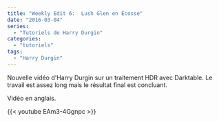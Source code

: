 ```yaml
---
title: "Weekly Edit 6:  Lush Glen en Écosse"
date: "2016-03-04"
series:
  - "Tutoriels de Harry Durgin"
categories: 
  - "tutoriels"
tags: 
  - "Harry Durgin"
---
```


Nouvelle vidéo d'Harry Durgin sur un traitement HDR avec Darktable. Le travail est assez long mais le résultat final est concluant.

Vidéo en anglais.

{{< youtube EAm3-4Ggnpc >}}
